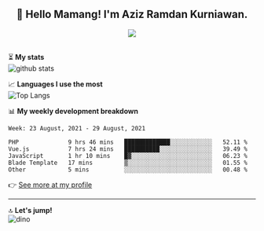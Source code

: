 <h2 align="center">👋 Hello Mamang! I'm Aziz Ramdan Kurniawan.</h2>  
<p align="center">
  <img src="https://komarev.com/ghpvc/?username=azizramdan"> <br><br>
</p>
    
⏳ **My stats**  
![github stats](https://github-readme-stats.vercel.app/api?username=azizramdan&show_icons=true&count_private=true&title_color=000&hide_border=true&hide_title=true)  

📈 **Languages I use the most**  
![Top Langs](https://github-readme-stats.vercel.app/api/top-langs/?username=azizramdan&layout=compact&langs_count=6&hide=tsql&hide_border=true&hide_title=true&exclude_repo=Futsal-Go,Futsal-Go-Admin,Sistem-Informasi-Sensus-Harian-Rawat-Inap)  

📊 **My weekly development breakdown**
<!--START_SECTION:waka-->
```text
Week: 23 August, 2021 - 29 August, 2021

PHP              9 hrs 46 mins   █████████████░░░░░░░░░░░░   52.11 % 
Vue.js           7 hrs 24 mins   ██████████░░░░░░░░░░░░░░░   39.49 % 
JavaScript       1 hr 10 mins    █▓░░░░░░░░░░░░░░░░░░░░░░░   06.23 % 
Blade Template   17 mins         ▒░░░░░░░░░░░░░░░░░░░░░░░░   01.55 % 
Other            5 mins          ░░░░░░░░░░░░░░░░░░░░░░░░░   00.48 % 
```
<!--END_SECTION:waka-->
👉 [See more at my profile](https://wakatime.com/@azizramdan)
***
🔝 **Let's jump!**  
![dino](https://raw.githubusercontent.com/azizramdan/azizramdan/master/dino.gif)  
